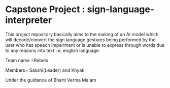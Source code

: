 # Capstone Project : sign-language-interpreter

This project repository basically aims to the making of an AI model which will decode/convert the sign language gestures being performed by the user who has speech impairment or is unable to express through words due to any reasons into text i.e, english language.

Team name =Rebels

Members= Sakshi(Leader) and Khyati

Under the guidance of Bharti Verma Ma'am
